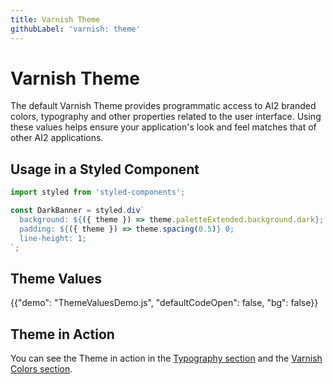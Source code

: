 ```yaml
---
title: Varnish Theme
githubLabel: 'varnish: theme'
---
```


# Varnish Theme

<p class="description">The default Varnish Theme provides programmatic access to AI2 branded colors, typography and other properties related to the user interface. Using these values helps ensure your application's look and feel matches that of other AI2 applications.</p>

## Usage in a Styled Component

```jsx dark
import styled from 'styled-components';

const DarkBanner = styled.div`
  background: ${({ theme }) => theme.paletteExtended.background.dark};
  padding: ${({ theme }) => theme.spacing(0.5)} 0;
  line-height: 1;
`;
```

## Theme Values

{{"demo": "ThemeValuesDemo.js", "defaultCodeOpen": false, "bg": false}}

## Theme in Action

You can see the Theme in action in the [Typography section](/material-ui/react-typography/) and the [Varnish Colors section](/material-ui/varnish/colors/).
